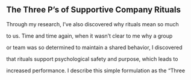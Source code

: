 ## The Three P’s of Supportive Company Rituals

Through my research, I’ve also discovered why rituals mean so much

to us. Time and time again, when it wasn’t clear to me why a group

or team was so determined to maintain a shared behavior, I discovered

that rituals support psychological safety and purpose, which leads to

increased performance. I describe this simple formulation as the “Three